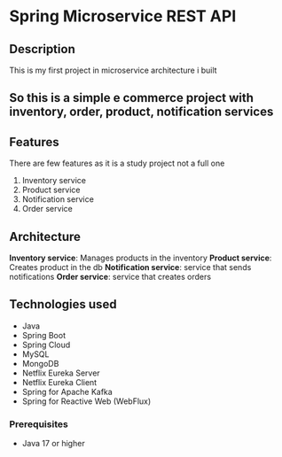 # Spring Microservice REST API

## Description
This is my first project in microservice architecture i built

## So this is a simple e commerce project with inventory, order, product, notification services

## Features
There are few features as it is a study project not a full one
1) Inventory service
2) Product service
3) Notification service
4) Order service

## Architecture
**Inventory service**: Manages products in the inventory
**Product service**: Creates product in the db
**Notification service**: service that sends notifications
**Order service**: service that creates orders

## Technologies used
- Java
- Spring Boot
- Spring Cloud
- MySQL
- MongoDB
- Netflix Eureka Server
- Netflix Eureka Client
- Spring for Apache Kafka
- Spring for Reactive Web (WebFlux)
  
### Prerequisites
- Java 17 or higher
